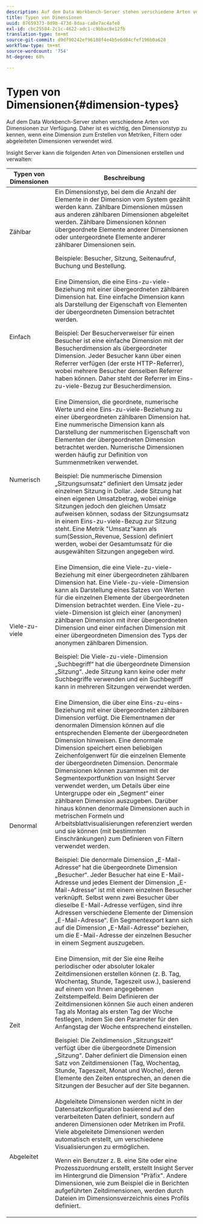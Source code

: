 ```yaml
---
description: Auf dem Data Workbench-Server stehen verschiedene Arten von Dimensionen zur Verfügung. Daher ist es wichtig, den Dimensionstyp zu kennen, wenn eine Dimension zum Erstellen von Metriken, Filtern oder abgeleiteten Dimensionen verwendet wird.
title: Typen von Dimensionen
uuid: 07659373-8d9b-473d-8daa-ca8e7ac4afe8
exl-id: cbc25504-2c1c-4622-adc1-c9bbac8e12fb
translation-type: tm+mt
source-git-commit: d9df90242ef96188f4e4b5e6d04cfef196b0a628
workflow-type: tm+mt
source-wordcount: '754'
ht-degree: 68%

---
```


# Typen von Dimensionen{#dimension-types}

Auf dem Data Workbench-Server stehen verschiedene Arten von Dimensionen zur Verfügung. Daher ist es wichtig, den Dimensionstyp zu kennen, wenn eine Dimension zum Erstellen von Metriken, Filtern oder abgeleiteten Dimensionen verwendet wird.

Insight Server kann die folgenden Arten von Dimensionen erstellen und verwalten:

<table id="table_1A79B6C57ED145B6AA3BB05DD37AAD1B"> 
 <thead> 
  <tr> 
   <th colname="col1" class="entry"> Typen von Dimensionen </th> 
   <th colname="col2" class="entry"> Beschreibung </th> 
  </tr> 
 </thead>
 <tbody> 
  <tr> 
   <td colname="col1"> Zählbar </td> 
   <td colname="col2">Ein Dimensionstyp, bei dem die Anzahl der Elemente in der Dimension vom System gezählt werden kann. Zählbare Dimensionen müssen aus anderen zählbaren Dimensionen abgeleitet werden. Zählbare Dimensionen können übergeordnete Elemente anderer Dimensionen oder untergeordnete Elemente anderer zählbarer Dimensionen sein. <p>Beispiele: Besucher, Sitzung, Seitenaufruf, Buchung und Bestellung. </p></td> 
  </tr> 
  <tr> 
   <td colname="col1"> Einfach </td> 
   <td colname="col2">Eine Dimension, die eine Eins-zu-viele-Beziehung mit einer übergeordneten zählbaren Dimension hat. Eine einfache Dimension kann als Darstellung der Eigenschaft von Elementen der übergeordneten Dimension betrachtet werden. <p>Beispiel: Der Besucherverweiser für einen Besucher ist eine einfache Dimension mit der Besucherdimension als übergeordneter Dimension. Jeder Besucher kann über einen Referrer verfügen (der erste HTTP-Referrer), wobei mehrere Besucher denselben Referrer haben können. Daher steht der Referrer im Eins-zu-viele-Bezug zur Besucherdimension. </p></td> 
  </tr> 
  <tr> 
   <td colname="col1"> Numerisch </td> 
   <td colname="col2">Eine Dimension, die geordnete, numerische Werte und eine Eins-zu-viele-Beziehung zu einer übergeordneten zählbaren Dimension hat. Eine nummerische Dimension kann als Darstellung der nummerischen Eigenschaft von Elementen der übergeordneten Dimension betrachtet werden. Numerische Dimensionen werden häufig zur Definition von Summenmetriken verwendet. <p>Beispiel: Die nummerische Dimension „Sitzungsumsatz“ definiert den Umsatz jeder einzelnen Sitzung in Dollar. Jede Sitzung hat einen eigenen Umsatzbetrag, wobei einige Sitzungen jedoch den gleichen Umsatz aufweisen können, sodass der Sitzungsumsatz in einem Eins-zu-viele-Bezug zur Sitzung steht. Eine Metrik "Umsatz"kann als <span class="filepath"> sum(Session_Revenue, Session)</span> definiert werden, wobei der Gesamtumsatz für die ausgewählten Sitzungen angegeben wird. </p></td> 
  </tr> 
  <tr> 
   <td colname="col1"> Viele-zu-viele </td> 
   <td colname="col2">Eine Dimension, die eine Viele-zu-viele-Beziehung mit einer übergeordneten zählbaren Dimension hat. Eine Viele-zu-viele-Dimension kann als Darstellung eines Satzes von Werten für die einzelnen Elemente der übergeordneten Dimension betrachtet werden. Eine Viele-zu-viele-Dimension ist gleich einer (anonymen) zählbaren Dimension mit ihrer übergeordneten Dimension und einer einfachen Dimension mit einer übergeordneten Dimension des Typs der anonymen zählbaren Dimension. <p>Beispiel: Die Viele-zu-viele-Dimension „Suchbegriff“ hat die übergeordnete Dimension „Sitzung“. Jede Sitzung kann keine oder mehr Suchbegriffe verwenden und ein Suchbegriff kann in mehreren Sitzungen verwendet werden. </p></td> 
  </tr> 
  <tr> 
   <td colname="col1"> Denormal </td> 
   <td colname="col2">Eine Dimension, die über eine Eins-zu-eins-Beziehung mit einer übergeordneten zählbaren Dimension verfügt. Die Elementnamen der denormalen Dimension können auf die entsprechenden Elemente der übergeordneten Dimension hinweisen. Eine denormale Dimension speichert einen beliebigen Zeichenfolgenwert für die einzelnen Elemente der übergeordneten Dimension. Denormale Dimensionen können zusammen mit der Segmentexportfunktion von Insight Server verwendet werden, um Details über eine Untergruppe oder ein „Segment“ einer zählbaren Dimension auszugeben. Darüber hinaus können denormale Dimensionen auch in metrischen Formeln und Arbeitsblattvisualisierungen referenziert werden und sie können (mit bestimmten Einschränkungen) zum Definieren von Filtern verwendet werden. <p>Beispiel: Die denormale Dimension „E-Mail-Adresse“ hat die übergeordnete Dimension „Besucher“. Jeder Besucher hat eine E-Mail-Adresse und jedes Element der Dimension „E-Mail-Adresse“ ist mit einem einzelnen Besucher verknüpft. Selbst wenn zwei Besucher über dieselbe E-Mail-Adresse verfügen, sind ihre Adressen verschiedene Elemente der Dimension „E-Mail-Adresse“. Ein Segmentexport kann sich auf die Dimension „E-Mail-Adresse“ beziehen, um die E-Mail-Adresse der einzelnen Besucher in einem Segment auszugeben. </p></td> 
  </tr> 
  <tr> 
   <td colname="col1"> Zeit </td> 
   <td colname="col2">Eine Dimension, mit der Sie eine Reihe periodischer oder absoluter lokaler Zeitdimensionen erstellen können (z. B. Tag, Wochentag, Stunde, Tageszeit usw.), basierend auf einem von Ihnen angegebenen Zeitstempelfeld. Beim Definieren der Zeitdimensionen können Sie auch einen anderen Tag als Montag als ersten Tag der Woche festlegen, indem Sie den Parameter für den Anfangstag der Woche entsprechend einstellen. <p>Beispiel: Die Zeitdimension „Sitzungszeit“ verfügt über die übergeordnete Dimension „Sitzung“. Daher definiert die Dimension einen Satz von Zeitdimensionen (Tag, Wochentag, Stunde, Tageszeit, Monat und Woche), deren Elemente den Zeiten entsprechen, an denen die Sitzungen der Besucher auf der Site begannen. </p></td> 
  </tr> 
  <tr> 
   <td colname="col1"> Abgeleitet </td> 
   <td colname="col2">Abgeleitete Dimensionen werden nicht in der Datensatzkonfiguration basierend auf den verarbeiteten Daten definiert, sondern auf anderen Dimensionen oder Metriken im Profil. Viele abgeleitete Dimensionen werden automatisch erstellt, um verschiedene Visualisierungen zu ermöglichen. <p>Wenn ein Benutzer z. B. eine Site oder eine Prozesszuordnung erstellt, erstellt Insight Server im Hintergrund die Dimension "Präfix". Andere Dimensionen, wie zum Beispiel die in Berichten aufgeführten Zeitdimensionen, werden durch Dateien im Dimensionsverzeichnis eines Profils definiert. </p></td> 
  </tr> 
 </tbody> 
</table>

